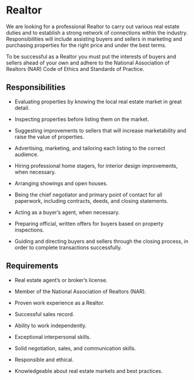 # Realtor

We are looking for a professional Realtor to carry out various real estate duties and to establish a strong network of connections within the industry. Responsibilities will include assisting buyers and sellers in marketing and purchasing properties for the right price and under the best terms.

To be successful as a Realtor you must put the interests of buyers and sellers ahead of your own and adhere to the National Association of Realtors (NAR) Code of Ethics and Standards of Practice.

## Responsibilities

* Evaluating properties by knowing the local real estate market in great detail.

* Inspecting properties before listing them on the market.

* Suggesting improvements to sellers that will increase marketability and raise the value of properties.

* Advertising, marketing, and tailoring each listing to the correct audience.

* Hiring professional home stagers, for interior design improvements, when necessary.

* Arranging showings and open houses.

* Being the chief negotiator and primary point of contact for all paperwork, including contracts, deeds, and closing statements.

* Acting as a buyer’s agent, when necessary.

* Preparing official, written offers for buyers based on property inspections.

* Guiding and directing buyers and sellers through the closing process, in order to complete transactions successfully.

## Requirements

* Real estate agent’s or broker’s license.

* Member of the National Association of Realtors (NAR).

* Proven work experience as a Realtor.

* Successful sales record.

* Ability to work independently.

* Exceptional interpersonal skills.

* Solid negotiation, sales, and communication skills.

* Responsible and ethical.

* Knowledgeable about real estate markets and best practices.

